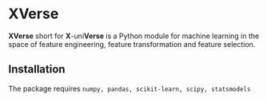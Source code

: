 # XVerse

**XVerse** short for **X**-uni**Verse** is a Python module for machine learning in the space of feature engineering, feature transformation and feature selection.  

## Installation

The package requires `numpy, pandas, scikit-learn, scipy, statsmodels`
